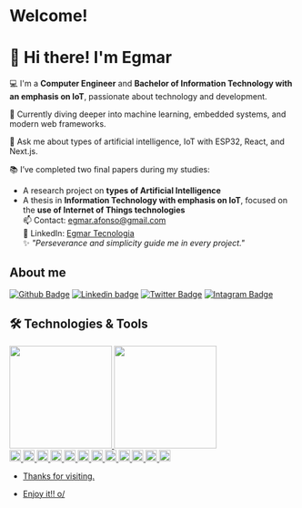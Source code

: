 # Welcome!

 

# 👋 Hi there! I'm Egmar

 

💻 I'm a **Computer Engineer** and **Bachelor of Information Technology with an emphasis on IoT**, passionate about technology and development.   

🌱 Currently diving deeper into machine learning, embedded systems, and modern web frameworks.  

💬 Ask me about types of artificial intelligence, IoT with ESP32, React, and Next.js.  

📚 I’ve completed two final papers during my studies:  
- A research project on **types of Artificial Intelligence**  
- A thesis in **Information Technology with emphasis on IoT**, focused on the **use of Internet of Things technologies**  
📫 Contact: egmar.afonso@gmail.com  
 📎 LinkedIn: [Egmar Tecnologia](https://www.linkedin.com/in/egmar-tecnologia/)  
✨ *"Perseverance and simplicity guide me in every project."*

## About me

[![Github Badge](https://img.shields.io/badge/GitHub-100000?style=for-the-badge&logo=github&logoColor=white&link=https://github.com/afonsoegmar/afonsoegmar)](https://github.com/afonsoegmar/afonsoegmar)
[![Linkedin badge](https://img.shields.io/badge/LinkedIn-0077B5?style=for-the-badge&logo=linkedin&logoColor=white&link=https://www.linkedin.com/in/egmar-afonso-dos-santos-65936414/)](https://www.linkedin.com/in/egmar-afonso-dos-santos-65936414/)
[![Twitter Badge](https://img.shields.io/badge/Twitter-1DA1F2?style=for-the-badge&logo=twitter&logoColor=white&logoColor=white&link=https://twitter.com/AfonsoEgmar)](https://twitter.com/AfonsoEgmar)
[![Intagram Badge](https://img.shields.io/badge/Instagram-E4405F?style=for-the-badge&logo=instagram&logoColor=white&link=https//https://www.instagram.com/egmarafonsodos/)](https://www.instagram.com/egmarafonsodos/)
## 🛠️ Technologies & Tools
<div>
<a href="https://github.com/afonsoegmar">
<img height="180em" src="https://github-readme-stats.vercel.app/api/top-langs/?username=afonsoegmar&layout=compact&langs_count=7&theme=dracula"/>
<img height="180em" src="https://github-readme-stats.vercel.app/api?username=afonsoegmar&show_icons=true&theme=dracula&include_all_commits=true&count_private=true"/>
</div>
<code><img height= "20"src= "https://img.shields.io/badge/Java-ED8B00?style=for-the-badge&logo=java&logoColor=white"></code>
<code><img height= "20"src= "https://img.shields.io/badge/C%2B%2B-00599C?style=for-the-badge&logo=c%2B%2B&logoColor=white"></code>
<code><img height= "20"src= "https://img.shields.io/badge/CSS3-1572B6?style=for-the-badge&logo=css3&logoColor=white"></code>
<code><img height= "20"src= "https://img.shields.io/badge/HTML5-E34F26?style=for-the-badge&logo=html5&logoColor=white"></code>
<code><img height= "20"src= "https://img.shields.io/badge/JavaScript-323330?style=for-the-badge&logo=javascript&logoColor=F7DF1E"></code>
<code><img height= "20"src= "https://img.shields.io/badge/Python-FFD43B?style=for-the-badge&logo=python&logoColor=blue"></code>
<code><img height= "20"src= "https://img.shields.io/badge/Scratch-4D97FF?style=for-the-badge&logo=Scratch&logoColor=white"></code>
<code><img height= "20"src= "https://img.shields.io/badge/Next-black?style=for-the-badge&logo=next.js&logoColor=white"></code>
<code><img height= "20"src= "https://img.shields.io/badge/node.js-6DA55F?style=for-the-badge&logo=node.js&logoColor=white"></code>
<code><img height= "20"src= "https://img.shields.io/badge/c%23-%23239120.svg?style=for-the-badge&logo=c-sharp&logoColor=white"></code>
<code><img height= "20"src= "https://img.shields.io/badge/react-%2320232a.svg?style=for-the-badge&logo=react&logoColor=%2361DAFB"></code>
<code><img height= "20"src= "https://img.shields.io/badge/Linux-FCC624?style=for-the-badge&logo=linux&logoColor=black"></code>

 - Thanks for visiting.

- Enjoy it!! o/
